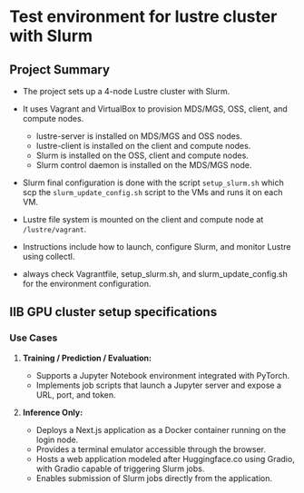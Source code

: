 # Test environment for lustre cluster with Slurm

## Project Summary
- The project sets up a 4-node Lustre cluster with Slurm.  
- It uses Vagrant and VirtualBox to provision MDS/MGS, OSS, client, and compute nodes.  
    - lustre-server is installed on MDS/MGS and OSS nodes.
    - lustre-client is installed on the client and compute nodes.
    - Slurm is installed on the OSS, client and compute nodes.
    - Slurm control daemon is installed on the MDS/MGS node.
- Slurm final configuration is done with the script `setup_slurm.sh` which scp the `slurm_update_config.sh` script to the VMs and runs it on each VM.
- Lustre file system is mounted on the client and compute node at `/lustre/vagrant`.
- Instructions include how to launch, configure Slurm, and monitor Lustre using collectl.  


- always check Vagrantfile, setup_slurm.sh, and slurm_update_config.sh for the environment configuration.

## IIB GPU cluster setup specifications

### Use Cases

1. **Training / Prediction / Evaluation:**
   - Supports a Jupyter Notebook environment integrated with PyTorch.
   - Implements job scripts that launch a Jupyter server and expose a URL, port, and token.

2. **Inference Only:**
   - Deploys a Next.js application as a Docker container running on the login node.
   - Provides a terminal emulator accessible through the browser.
   - Hosts a web application modeled after Huggingface.co using Gradio, with Gradio capable of triggering Slurm jobs.
   - Enables submission of Slurm jobs directly from the application.
